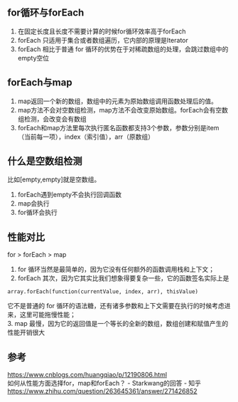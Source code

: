 ## for循环与forEach
1. 在固定长度且长度不需要计算的时候for循环效率高于forEach
2. forEach 只适用于集合或者数组遍历，它内部的原理是Iterator
3. forEach 相比于普通 for 循环的优势在于对稀疏数组的处理，会跳过数组中的empty空位

## forEach与map
1. map返回一个新的数组，数组中的元素为原始数组调用函数处理后的值。
2. map方法不会对空数组检测，map方法不会改变原始数组。forEach会有空数组检测，会改变会有数组
3. forEach和map方法里每次执行匿名函数都支持3个参数，参数分别是item（当前每一项），index（索引值），arr（原数组）

## 什么是空数组检测
比如[empty,empty]就是空数组。  
1. forEach遇到empty不会执行回调函数
2. map会执行
3. for循环会执行

## 性能对比
for > forEach > map
1. for 循环当然是最简单的，因为它没有任何额外的函数调用栈和上下文；  
2. forEach 其次，因为它其实比我们想象得要复杂一些，它的函数签名实际上是
```
array.forEach(function(currentValue, index, arr), thisValue)
```
它不是普通的 for 循环的语法糖，还有诸多参数和上下文需要在执行的时候考虑进来，这里可能拖慢性能；  
3. map 最慢，因为它的返回值是一个等长的全新的数组，数组创建和赋值产生的性能开销很大

## 参考
https://www.cnblogs.com/huangqiao/p/12190806.html  
如何从性能方面选择for，map和forEach？ - Starkwang的回答 - 知乎
https://www.zhihu.com/question/263645361/answer/271426852  